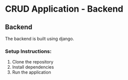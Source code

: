 # CRUD Application -  Backend

## Backend
The backend is built using django.


### Setup Instructions:
1. Clone the repository
2. Install dependencies
3. Run the application
